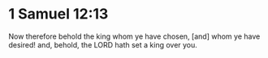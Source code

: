# 1 Samuel 12:13

Now therefore behold the king whom ye have chosen, [and] whom ye have desired! and, behold, the LORD hath set a king over you.
